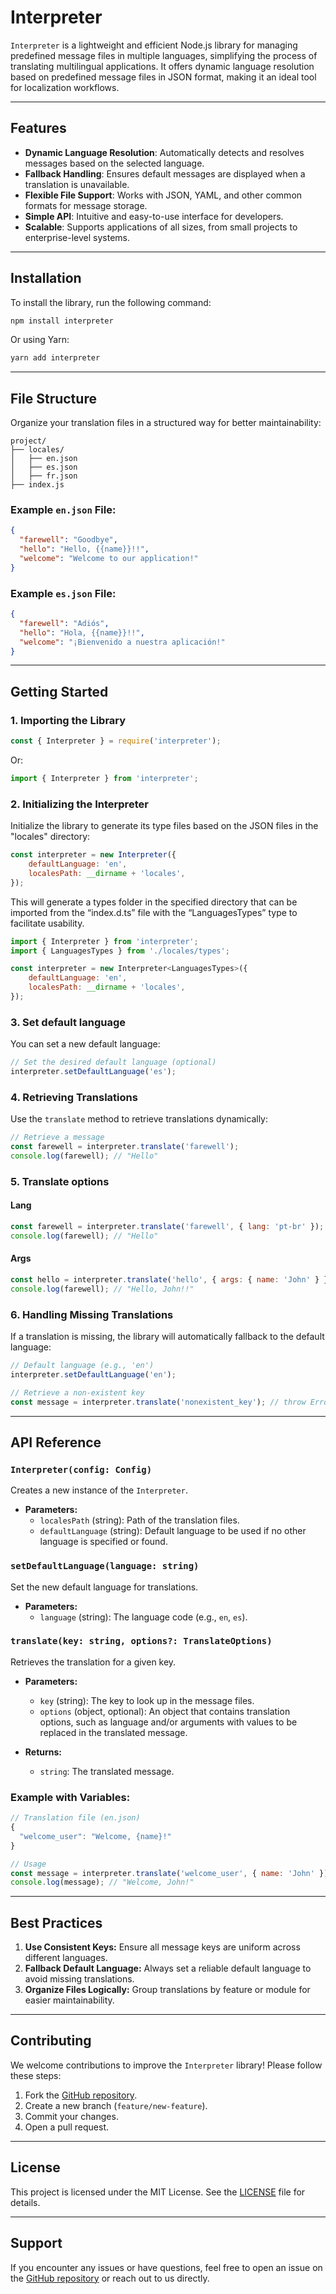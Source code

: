 # Interpreter

`Interpreter` is a lightweight and efficient Node.js library for managing predefined message files in multiple languages, simplifying the process of translating multilingual applications. It offers dynamic language resolution based on predefined message files in JSON format, making it an ideal tool for localization workflows.

---

## Features

- **Dynamic Language Resolution**: Automatically detects and resolves messages based on the selected language.
- **Fallback Handling**: Ensures default messages are displayed when a translation is unavailable.
- **Flexible File Support**: Works with JSON, YAML, and other common formats for message storage.
- **Simple API**: Intuitive and easy-to-use interface for developers.
- **Scalable**: Supports applications of all sizes, from small projects to enterprise-level systems.

---

## Installation

To install the library, run the following command:

```bash
npm install interpreter
```

Or using Yarn:

```bash
yarn add interpreter
```

---

## File Structure

Organize your translation files in a structured way for better maintainability:

```
project/
├── locales/
│   ├── en.json
│   ├── es.json
│   ├── fr.json
├── index.js
```

### Example `en.json` File:

```json
{
  "farewell": "Goodbye",
  "hello": "Hello, {{name}}!!",
  "welcome": "Welcome to our application!"
}
```

### Example `es.json` File:

```json
{
  "farewell": "Adiós",
  "hello": "Hola, {{name}}!!",
  "welcome": "¡Bienvenido a nuestra aplicación!"
}
```

---

## Getting Started

### 1. Importing the Library

```javascript
const { Interpreter } = require('interpreter');
```
Or:
```javascript
import { Interpreter } from 'interpreter';
```

### 2. Initializing the Interpreter

Initialize the library to generate its type files based on the JSON files in the "locales" directory:

```javascript
const interpreter = new Interpreter({
	defaultLanguage: 'en',
	localesPath: __dirname + 'locales',
});
```

This will generate a types folder in the specified directory that can be imported from the “index.d.ts” file with the “LanguagesTypes” type to facilitate usability.

```javascript
import { Interpreter } from 'interpreter';
import { LanguagesTypes } from './locales/types';

const interpreter = new Interpreter<LanguagesTypes>({
    defaultLanguage: 'en',
    localesPath: __dirname + 'locales',
});
```

### 3. Set default language

You can set a new default language:

```javascript
// Set the desired default language (optional)
interpreter.setDefaultLanguage('es');
```

### 4. Retrieving Translations

Use the `translate` method to retrieve translations dynamically:

```javascript
// Retrieve a message
const farewell = interpreter.translate('farewell');
console.log(farewell); // "Hello"
```

### 5. Translate options

#### Lang

```javascript
const farewell = interpreter.translate('farewell', { lang: 'pt-br' });
console.log(farewell); // "Hello"
```

#### Args
```javascript
const hello = interpreter.translate('hello', { args: { name: 'John' } });
console.log(farewell); // "Hello, John!!"
```

### 6. Handling Missing Translations

If a translation is missing, the library will automatically fallback to the default language:

```javascript
// Default language (e.g., 'en')
interpreter.setDefaultLanguage('en');

// Retrieve a non-existent key
const message = interpreter.translate('nonexistent_key'); // throw Error "Key not found"
```

---

## API Reference

### `Interpreter(config: Config)`
Creates a new instance of the `Interpreter`.

- **Parameters:**
  - `localesPath` (string): Path of the translation files.
  - `defaultLanguage` (string): Default language to be used if no other language is specified or found.

### `setDefaultLanguage(language: string)`
Set the new default language for translations.

- **Parameters:**
  - `language` (string): The language code (e.g., `en`, `es`).

### `translate(key: string, options?: TranslateOptions)`
Retrieves the translation for a given key.

- **Parameters:**
  - `key` (string): The key to look up in the message files.
  - `options` (object, optional): An object that contains translation options, such as language and/or arguments with values to be replaced in the translated message.

- **Returns:**
  - `string`: The translated message.

### Example with Variables:

```javascript
// Translation file (en.json)
{
  "welcome_user": "Welcome, {name}!"
}

// Usage
const message = interpreter.translate('welcome_user', { name: 'John' });
console.log(message); // "Welcome, John!"
```

---

## Best Practices

1. **Use Consistent Keys:** Ensure all message keys are uniform across different languages.
2. **Fallback Default Language:** Always set a reliable default language to avoid missing translations.
3. **Organize Files Logically:** Group translations by feature or module for easier maintainability.

---

## Contributing

We welcome contributions to improve the `Interpreter` library! Please follow these steps:

1. Fork the [GitHub repository](https://github.com/joaop06/Interpreter).
2. Create a new branch (`feature/new-feature`).
3. Commit your changes.
4. Open a pull request.

---

## License

This project is licensed under the MIT License. See the [LICENSE](LICENSE) file for details.

---

## Support

If you encounter any issues or have questions, feel free to open an issue on the [GitHub repository](https://github.com/joaop06/Interpreter) or reach out to us directly.

